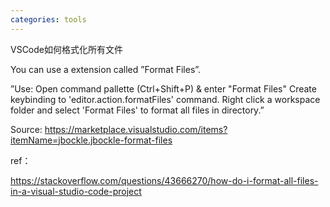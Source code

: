 ```yaml
---
categories: tools
---
```

VSCode如何格式化所有文件

You can use a extension called ”Format Files”.

”Use: Open command pallette (Ctrl+Shift+P) & enter "Format Files" Create keybinding to 'editor.action.formatFiles' command. Right click a workspace folder and select 'Format Files' to format all files in directory.”

Source: https://marketplace.visualstudio.com/items?itemName=jbockle.jbockle-format-files

ref：

https://stackoverflow.com/questions/43666270/how-do-i-format-all-files-in-a-visual-studio-code-project